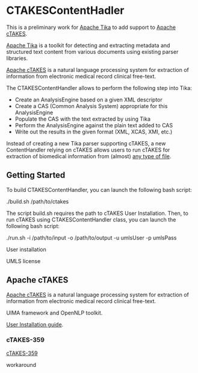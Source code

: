 # CTAKESContentHadler
This is a preliminary work for [Apache Tika](http://tika.apache.org/) to add support to [Apache cTAKES](http://ctakes.apache.org/).

[Apache Tika](http://tika.apache.org/) is a toolkit for detecting and extracting metadata and structured text content from various documents using existing parser libraries.

[Apache cTAKES](http://ctakes.apache.org/) is a natural language processing system for extraction of information from electronic medical record clinical free-text.

The CTAKESContentHandler allows to perform the following step into Tika:
* Create an AnalysisEngine based on a given XML descriptor
* Create a CAS (Common Analysis System) appropriate for this AnalysisEngine
* Populate the CAS with the text extracted by using Tika
* Perform the AnalysisEngine against the plain text added to CAS
* Write out the results in the given format (XML, XCAS, XMI, etc.)

Instead of creating a new Tika parser supporting cTAKES, a new ContentHandler relying on cTAKES allows users to run cTAKES for extraction of biomedical information from (almost) [any type of file](http://tika.apache.org/1.8/formats.html).

## Getting Started

To build CTAKESContentHandler, you can launch the following bash script:

./build.sh /path/to/ctakes

The script build.sh requires the path to cTAKES User Installation. Then, to run cTAKES using CTAKESContentHandler class, you can launch the following bash script: 

./run.sh -i /path/to/input -o /path/to/output -u umlsUser -p umlsPass

User installation

UMLS license

## Apache cTAKES

[Apache cTAKES](http://ctakes.apache.org/) is a natural language processing system for extraction of information from electronic medical record clinical free-text.

UIMA framework and OpenNLP toolkit.

[User Installation guide](https://cwiki.apache.org/confluence/display/CTAKES/cTAKES+3.2+User+Install+Guide).

### cTAKES-359

[cTAKES-359](https://issues.apache.org/jira/browse/CTAKES-359)

workaround
